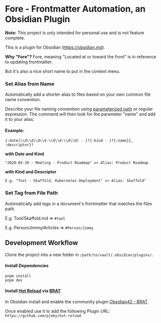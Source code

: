# Fore - Frontmatter Automation, an Obsidian Plugin

**Note:** This project is only intended for personal use and is not feature complete.

This is a plugin for Obsidian (https://obsidian.md).

**Why "Fore"?** Fore, meaning "Located at or toward the front" is in reference to updating frontmatter.

But it's also a nice short name to put in the context menu.

### Set Alias from Name

Automatically add a shorter alias to files based on your own common file name convention.

Describe your file naming convention using [parameterized path] or regular expression. The command will then look for the parameter "name" and add it to your alias.

[parameterized path]: https://www.npmjs.com/package/path-to-regexp

#### Example:

```
{:date(\\d\\d\\d\\d-\\d\\d-\\d\\d) - }?{:kind - }?{:name}{, :descriptor}?
```

**with Date and Kind**

```
"2020-03-39 - Meeting - Product Roadmap" => Alias: Product Roadmap
```

**with Kind and Descriptor**

```
E.g. "Tool - Skaffold, Kubernetes Deployment" => Alias: Skaffold"
```

### Set Tag from File Path

Automatically add tags in a document's frontmatter that matches the files path.

E.g. Tool/Skaffold.md => `#tool`

E.g. Person/Jimmy/Articles => `#Person/Jimmy`

## Development Workflow

Clone the project into a new folder in `/path/to/vault/.obsidian/plugins/`.

#### Install Dependencies

```
pnpm install
pnpm dev
```

#### Install [Hot Reload] via [BRAT]

In Obsidian install and enable the community plugin [Obsidian42 - BRAT][brat].

Once enabled use it to add the following Plugin URL: `https://github.com/pjeby/hot-reload`

[hot reload]: https://github.com/pjeby/hot-reload
[brat]: https://github.com/TfTHacker/obsidian42-brat
